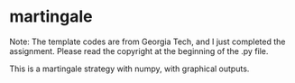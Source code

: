 # martingale

Note: The template codes are from Georgia Tech, and I just completed the assignment. Please read the copyright at the beginning of the .py file.

This is a martingale strategy with numpy, with graphical outputs.
